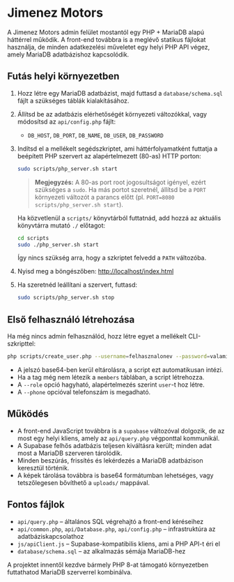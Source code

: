 # Jimenez Motors

A Jimenez Motors admin felület mostantól egy PHP + MariaDB alapú háttérrel működik. A front-end továbbra is a meglévő statikus fájlokat használja, de minden adatkezelési műveletet egy helyi PHP API végez, amely MariaDB adatbázishoz kapcsolódik.

## Futás helyi környezetben

1. Hozz létre egy MariaDB adatbázist, majd futtasd a `database/schema.sql` fájlt a szükséges táblák kialakításához.
2. Állítsd be az adatbázis elérhetőségét környezeti változókkal, vagy módosítsd az `api/config.php` fájlt:
   - `DB_HOST`, `DB_PORT`, `DB_NAME`, `DB_USER`, `DB_PASSWORD`
3. Indítsd el a mellékelt segédszkriptet, ami háttérfolyamatként futtatja a beépített PHP szervert az alapértelmezett (80-as) HTTP porton:
   ```bash
   sudo scripts/php_server.sh start
   ```
   > **Megjegyzés:** A 80-as port root jogosultságot igényel, ezért szükséges a `sudo`. Ha más portot szeretnél, állítsd be a `PORT` környezeti változót a parancs előtt (pl. `PORT=8080 scripts/php_server.sh start`).

   Ha közvetlenül a `scripts/` könyvtárból futtatnád, add hozzá az aktuális könyvtárra mutató `./` előtagot:

   ```bash
   cd scripts
   sudo ./php_server.sh start
   ```
   Így nincs szükség arra, hogy a szkriptet felvedd a `PATH` változóba.
4. Nyisd meg a böngészőben: <http://localhost/index.html>

5. Ha szeretnéd leállítani a szervert, futtasd:
   ```bash
   sudo scripts/php_server.sh stop
   ```

## Első felhasználó létrehozása

Ha még nincs admin felhasználód, hozz létre egyet a mellékelt CLI-szkripttel:

```bash
php scripts/create_user.php --username=felhasznalonev --password=valami --member="IG név" --role=admin --rank="Owner"
```

- A jelszó base64-ben kerül eltárolásra, a script ezt automatikusan intézi.
- Ha a tag még nem létezik a `members` táblában, a script létrehozza.
- A `--role` opció hagyható, alapértelmezés szerint `user`-t hoz létre.
- A `--phone` opcióval telefonszám is megadható.

## Működés

- A front-end JavaScript továbbra is a `supabase` változóval dolgozik, de az most egy helyi kliens, amely az `api/query.php` végponttal kommunikál.
- A Supabase felhős adatbázis teljesen kiváltásra került; minden adat most a MariaDB szerveren tárolódik.
- Minden beszúrás, frissítés és lekérdezés a MariaDB adatbázison keresztül történik.
- A képek tárolása továbbra is base64 formátumban lehetséges, vagy tetszőlegesen bővíthető a `uploads/` mappával.

## Fontos fájlok

- `api/query.php` – általános SQL végrehajtó a front-end kéréseihez
- `api/common.php`, `api/Database.php`, `api/config.php` – infrastruktúra az adatbáziskapcsolathoz
- `js/apiClient.js` – Supabase-kompatibilis kliens, ami a PHP API-t éri el
- `database/schema.sql` – az alkalmazás sémája MariaDB-hez

A projektet innentől kezdve bármely PHP 8-at támogató környezetben futtathatod MariaDB szerverrel kombinálva.
